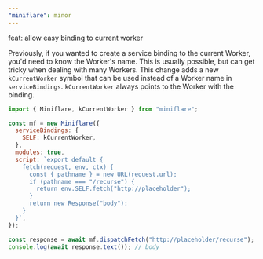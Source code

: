 ```yaml
---
"miniflare": minor
---
```


feat: allow easy binding to current worker

Previously, if you wanted to create a service binding to the current Worker, you'd need to know the Worker's name. This is usually possible, but can get tricky when dealing with many Workers. This change adds a new `kCurrentWorker` symbol that can be used instead of a Worker name in `serviceBindings`. `kCurrentWorker` always points to the Worker with the binding.

<!--prettier-ignore-start-->

```js
import { Miniflare, kCurrentWorker } from "miniflare";

const mf = new Miniflare({
  serviceBindings: {
    SELF: kCurrentWorker,
  },
  modules: true,
  script: `export default {
    fetch(request, env, ctx) {
      const { pathname } = new URL(request.url);
      if (pathname === "/recurse") {
        return env.SELF.fetch("http://placeholder");
      }
      return new Response("body");
    }
  }`,
});

const response = await mf.dispatchFetch("http://placeholder/recurse");
console.log(await response.text()); // body
```

<!--prettier-ignore-end-->
